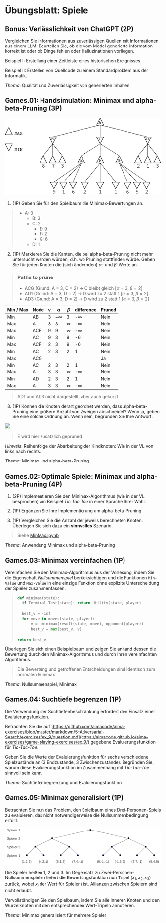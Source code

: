 # Übungsblatt: Spiele

## Bonus: Verlässlichkeit von ChatGPT (2P)

Vergleichen Sie Informationen aus zuverlässigen Quellen mit
Informationen aus einem LLM. Beurteilen Sie, ob die vom Model generierte
Information korrekt ist oder ob Dinge fehlen oder Halluzinationen
vorliegen.

Beispiel I: Erstellung einer Zeitleiste eines historischen Ereignisses.

Beispiel II: Erstellen von Quellcode zu einem Standardproblem aus der
Informatik.

*Thema*: Qualität und Zuverlässigkeit von generierten Inhalten

## Games.01: Handsimulation: Minimax und alpha-beta-Pruning (3P)

![alphabeta](alphabeta.png)

1.  (1P) Geben Sie für den Spielbaum die Minimax-Bewertungen an.
> - A: 3
>   - B: 3
>   - C: 2
>     - E: 9
>     - F: 2
>     - G: 6
>   - D: 1
2.  (1P) Markieren Sie die Kanten, die bei alpha-beta-Pruning nicht mehr
    untersucht werden würden, d.h. wo Pruning stattfinden würde. Geben
    Sie für jeden Knoten die (sich ändernden) $`\alpha`$- und
    $`\beta`$-Werte an.
> ### Paths to prune
> - ACG (Grund: A = 3, C = 2) → C bleibt gleich $`[\alpha=3,\;\beta=2]`$
> - AD1 (Grund: A = 3, D = 2) → D wird zu 2 statt 1 $`[\alpha=3,\;\beta=2]`$
> - AD3 (Grund: A = 3, D = 2) → D wird zu 2 statt 1 $`[\alpha=3,\;\beta=2]`$
> 
>
| Min / Max | Node | v | $`\alpha`$  | $`\beta`$  | difference  | Pruned |
|-----------|------|---|-------------|------------|-------------|--------|
| Min       | AB   | 3 | $`-\infty`$ | 3          | -$`\infty`$ | Nein   |
| Max       | A    | 3 | 3           | $`\infty`$ | -$`\infty`$ | Nein   |
| Max       | ACE  | 9 | 9           | $`\infty`$ | -$`\infty`$ | Nein   |
| Min       | AC   | 9 | 3           | 9          | -6          | Nein   |
| Max       | ACF  | 2 | 3           | 9          | -6          | Nein   |
| Min       | AC   | 2 | 3           | 2          | 1           | Nein   |
| Max       | ACG  |   |             |            |             | Ja     |
| Min       | AC   | 2 | 3           | 2          | 1           | Nein   |
| Max       | A    | 3 | 3           | $`\infty`$ | -$`\infty`$ | Nein   |
| Min       | AD   | 2 | 3           | 2          | 1           | Nein   |
| Max       | A    | 3 | 3           | $`\infty`$ | -$`\infty`$ | Nein   |

> AD1 und AD3 nicht dargestellt, aber auch gekürzt

3.  (1P) Können die Knoten derart geordnet werden, dass
    alpha-beta-Pruning eine größere Anzahl von Zweigen abschneidet? Wenn
    ja, geben Sie eine solche Ordnung an. Wenn nein, begründen Sie Ihre
    Antwort.

[![](https://mermaid.ink/img/pako:eNqVlMtu4yAUQH8F3cWsnMiAA5hF1SZpu-quq8obUq4dS35Eri11Jsq_FxPXnoWTtJZA4tzDBczjCO-1RdCQNeawJ6_bpCLue7g_fuzNATVpm_x0Zjv-PwxIYXZYaJIAT-BbkRcUOSnqgqJG5Wlm8McZ9jzDLLuQno3pLb2g0Em5vtSztB6d0lSdKRZpXuCQYHMltr0SS9lccHYZKb2hTstJf-FifEONJ_UXWcUNVYxq9vNfkK1uqKtJ_dkEhtNPFos7siZ_yMaV4UqsPdxxR3ayr9Sw1Z4_OfLoyvOwxx5a5oilfcWHo-152vO0525nhvPtAxg7hn0AxXDGPc-EQ9mqr9h5kkkFgbuzuQXdNh0GUGJTmr4JRx-Hdo8lJtCvzWJquqJNIKlOrtvBVG91XX73bOou24NOTfHhWt3Bmha3uXEPQjnSBiuLzabuqhY0FVHss4A-widooZZSRaFiTIRURhEL4C9oFrIlpSxWXEZcUXoK4J8fNVyqSHLJQ6E4Z0IyGgDavK2bl_NT5F-k0xckq1-5?type=png)](https://mermaid.live/edit#pako:eNqVlMtu4yAUQH8F3cWsnMiAA5hF1SZpu-quq8obUq4dS35Eri11Jsq_FxPXnoWTtJZA4tzDBczjCO-1RdCQNeawJ6_bpCLue7g_fuzNATVpm_x0Zjv-PwxIYXZYaJIAT-BbkRcUOSnqgqJG5Wlm8McZ9jzDLLuQno3pLb2g0Em5vtSztB6d0lSdKRZpXuCQYHMltr0SS9lccHYZKb2hTstJf-FifEONJ_UXWcUNVYxq9vNfkK1uqKtJ_dkEhtNPFos7siZ_yMaV4UqsPdxxR3ayr9Sw1Z4_OfLoyvOwxx5a5oilfcWHo-152vO0525nhvPtAxg7hn0AxXDGPc-EQ9mqr9h5kkkFgbuzuQXdNh0GUGJTmr4JRx-Hdo8lJtCvzWJquqJNIKlOrtvBVG91XX73bOou24NOTfHhWt3Bmha3uXEPQjnSBiuLzabuqhY0FVHss4A-widooZZSRaFiTIRURhEL4C9oFrIlpSxWXEZcUXoK4J8fNVyqSHLJQ6E4Z0IyGgDavK2bl_NT5F-k0xckq1-5)

> E wird hier zusätzlich gepruned

*Hinweis*: Reihenfolge der Abarbeitung der Kindknoten: Wie in der VL von
links nach rechts.

*Thema*: Minimax und alpha-beta-Pruning

## Games.02: Optimale Spiele: Minimax und alpha-beta-Pruning (4P)

1.  (2P) Implementieren Sie den Minimax-Algorithmus (wie in der VL
    besprochen) am Beispiel *Tic Tac Toe* in einer Sprache Ihrer Wahl.

2.  (1P) Ergänzen Sie Ihre Implementierung um alpha-beta-Pruning.

3.  (1P) Vergleichen Sie die Anzahl der jeweils berechneten Knoten.
    Überlegen Sie sich dazu ein **sinnvolles** Szenario.

> Siehe [MinMax.ipynb](MinMax.ipynb)

*Thema*: Anwendung Minimax und alpha-beta-Pruning

## Games.03: Minimax vereinfachen (1P)

Vereinfachen Sie den Minimax-Algorithmus aus der Vorlesung, indem Sie
die Eigenschaft *Nullsummenspiel* berücksichtigen und die Funktionen
`Min-Value` und `Max-Value` in eine einzige Funktion ohne explizite
Unterscheidung der Spieler zusammenfassen.

> ```Python
> def minimax(state):
>   if Terminal-Test(state): return Utility(state, player)
>   
>   best_v = -inf
>   for move in moves(state, player):
>       v = -minimax(result(state, move), opponent(player))
>       best_v = max(best_v, v)
>
> return best_v 
> ```

Überlegen Sie sich einen Beispielbaum und zeigen Sie anhand dessen die
Bewertung durch den Minimax-Algorithmus und durch Ihren vereinfachten
Algorithmus.

> Die Bewertung und getroffenen Entscheidungen sind identisch zum normalen Minimax

*Thema*: Nullsummenspiel, Minimax

## Games.04: Suchtiefe begrenzen (1P)

Die Verwendung der Suchtiefenbeschränkung erfordert den Einsatz einer
Evaluierungsfunktion.

Betrachten Sie die auf
[https://github.com/aimacode/aima-exercises/blob/master/markdown/5-Adversarial-Search/exercises/ex_9/question.md](https://aimacode.github.io/aima-exercises/game-playing-exercises/ex_9/)
gegebene Evaluierungsfunktion für *Tic-Tac-Toe*.

Geben Sie die Werte der Evaluierungsfunktion für sechs verschiedene
Spielzustände an (3 Endzustände, 3 Zwischenzustände). Begründen Sie,
warum diese Evaluierungsfunktion im Zusammenhang mit *Tic-Tac-Toe*
sinnvoll sein kann.

*Thema*: Suchtiefenbegrenzung und Evaluierungsfunktion

## Games.05: Minimax generalisiert (1P)

Betrachten Sie nun das Problem, den Spielbaum eines Drei-Personen-Spiels
zu evaluieren, das nicht notwendigerweise die Nullsummenbedingung
erfüllt.

![minmax-multiplayer](minmax-multiplayer.png)

Die Spieler heißen 1, 2 und 3. Im Gegensatz zu
Zwei-Personen-Nullsummenspielen liefert die Bewertungsfunktion nun
Tripel $`(x_1, x_2, x_3)`$ zurück, wobei $`x_i`$ der Wert für Spieler
$`i`$ ist. Allianzen zwischen Spielern sind nicht erlaubt.

Vervollständigen Sie den Spielbaum, indem Sie alle inneren Knoten und
den Wurzelknoten mit den entsprechenden Wert-Tripeln annotieren.

*Thema*: Minimax generalisiert für mehrere Spieler